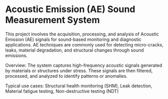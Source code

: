 # Acoustic Emission (AE) Sound Measurement System

This project involves the acquisition, processing, and analysis of Acoustic Emission (AE) signals for sound-based monitoring and diagnostic applications. AE techniques are commonly used for detecting micro-cracks, leaks, material degradation, and structural changes through sound emissions.

Overview:
The system captures high-frequency acoustic signals generated by materials or structures under stress. These signals are then filtered, processed, and analyzed to identify patterns or anomalies.

Typical use cases:
    Structural health monitoring (SHM),
    Leak detection,
    Material fatigue testing,
    Non-destructive testing (NDT)
